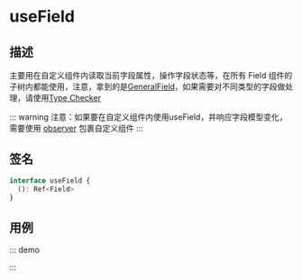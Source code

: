 # useField

## 描述

主要用在自定义组件内读取当前字段属性，操作字段状态等，在所有 Field 组件的子树内都能使用，注意，拿到的是[GeneralField](https://core.formilyjs.org/api/models/field#generalfield)，如果需要对不同类型的字段做处理，请使用[Type Checker](https://core.formilyjs.org/api/entry/form-checker)

::: warning
注意：如果要在自定义组件内使用useField，并响应字段模型变化，需要使用 [observer](/api/shared/observer) 包裹自定义组件
:::

## 签名

```ts
interface useField {
  (): Ref<Field>
}
```

## 用例

::: demo
<template>
  <FormProvider :form="form">
    <Form layout="vertical">
      <Field
        name="name"
        title="Name"
        required
        :decorator="[FormItem]"
        :component="[Input, { placeholder: 'Please Input' }]"
      />
      <FormConsumer>
        <template #default="{ form }">
          <div style="white-space: pre; margin-bottom: 16px;">{{JSON.stringify(form.values, null, 2)}}</div>
          <Button
            type="primary"
            @click="() => {
              form.submit(log)
            }"
          >
            Submit
          </Button>
        </template>
      </FormConsumer>
    </Form>
  </FormProvider>
</template>

<script>
import { defineComponent, h } from '@vue/composition-api'
import { Form, Input, Button } from 'ant-design-vue'
import { createForm, setValidateLanguage } from '@formily/core'
import {
  FormProvider,
  FormConsumer,
  Field,
  useField,
  observer
} from '@formily/vue'
import 'ant-design-vue/dist/antd.css'

setValidateLanguage('en')

const FormItem = observer(defineComponent({
  setup (props, { slots }) {
    const fieldRef = useField()
    return () => {
      const field = fieldRef.value
      return h(Form.Item, {
        props: {
          label: field.title,
          help: field.errors?.length ? field.errors : undefined,
          extra: field.description,
          validateStatus: field.validateStatus,
        }
      }, slots?.default())
    }
  }
}))

export default {
  components: {
    FormProvider,
    FormConsumer,
    Field,
    Form,
    Button
  },
  data() {
    const form = createForm({ validateFirst: true })
    return {
      FormItem,
      Input,
      form
    }
  },
  methods: {
    log (...args) {
      console.log(...args)
    }
  }
}
</script>
:::
